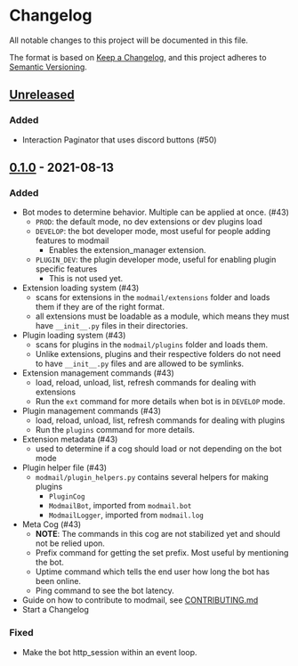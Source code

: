 # Changelog

All notable changes to this project will be documented in this file.

The format is based on [Keep a Changelog](https://keepachangelog.com/en/1.0.0/),
and this project adheres to [Semantic Versioning](https://semver.org/spec/v2.0.0.html).

## [Unreleased]

### Added

- Interaction Paginator that uses discord buttons (#50)

## [0.1.0] - 2021-08-13

### Added

- Bot modes to determine behavior. Multiple can be applied at once. (#43)
  - `PROD`: the default mode, no dev extensions or dev plugins load
  - `DEVELOP`: the bot developer mode, most useful for people adding features to modmail
    - Enables the extension_manager extension.
  - `PLUGIN_DEV`: the plugin developer mode, useful for enabling plugin specific features
    - This is not used yet.
- Extension loading system (#43)
  - scans for extensions in the `modmail/extensions` folder and loads them if they are of the right format.
  - all extensions must be loadable as a module, which means they must have `__init__.py` files in their directories.
- Plugin loading system (#43)
  - scans for plugins in the `modmail/plugins` folder and loads them.
  - Unlike extensions, plugins and their respective folders do not need to have `__init__.py` files and are allowed to be symlinks.
- Extension management commands (#43)
  - load, reload, unload, list, refresh commands for dealing with extensions
  - Run the `ext` command for more details when bot is in `DEVELOP` mode.
- Plugin management commands (#43)
  - load, reload, unload, list, refresh commands for dealing with plugins
  - Run the `plugins` command for more details.
- Extension metadata (#43)
  - used to determine if a cog should load or not depending on the bot mode
- Plugin helper file (#43)
  - `modmail/plugin_helpers.py` contains several helpers for making plugins
    - `PluginCog`
    - `ModmailBot`, imported from `modmail.bot`
    - `ModmailLogger`, imported from `modmail.log`
- Meta Cog (#43)
  - **NOTE**: The commands in this cog are not stabilized yet and should not be relied upon.
  - Prefix command for getting the set prefix. Most useful by mentioning the bot.
  - Uptime command which tells the end user how long the bot has been online.
  - Ping command to see the bot latency.
- Guide on how to contribute to modmail, see [CONTRIBUTING.md](./CONTRIBUTING.md)
- Start a Changelog

### Fixed

- Make the bot http_session within an event loop.

[0.1.0]: https://github.com/discord-modmail/modmail/releases/tag/v0.1.0
[unreleased]: https://github.com/discord-modmail/modmail/compare/v0.1.0...main
